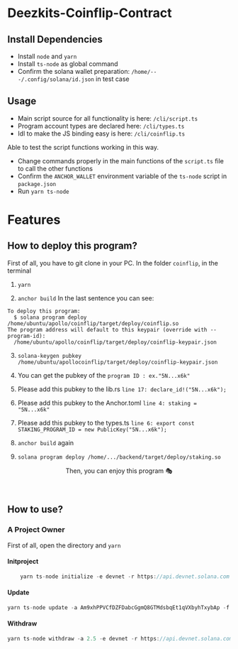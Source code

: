 # Deezkits-Coinflip-Contract

## Install Dependencies
- Install `node` and `yarn`
- Install `ts-node` as global command
- Confirm the solana wallet preparation: `/home/---/.config/solana/id.json` in test case

## Usage
- Main script source for all functionality is here: `/cli/script.ts`
- Program account types are declared here: `/cli/types.ts`
- Idl to make the JS binding easy is here: `/cli/coinflip.ts`

Able to test the script functions working in this way.
- Change commands properly in the main functions of the `script.ts` file to call the other functions
- Confirm the `ANCHOR_WALLET` environment variable of the `ts-node` script in `package.json`
- Run `yarn ts-node`

# Features

##  How to deploy this program?
First of all, you have to git clone in your PC.
In the folder `coinflip`, in the terminal 
1. `yarn`

2. `anchor build`
   In the last sentence you can see:  
```
To deploy this program:
  $ solana program deploy /home/ubuntu/apollo/coinflip/target/deploy/coinflip.so
The program address will default to this keypair (override with --program-id):
  /home/ubuntu/apollo/coinflip/target/deploy/coinflip-keypair.json
```  
3. `solana-keygen pubkey /home/ubuntu/apollocoinflip/target/deploy/coinflip-keypair.json`
4. You can get the pubkey of the `program ID : ex."5N...x6k"`
5. Please add this pubkey to the lib.rs
  `line 17: declare_id!("5N...x6k");`
6. Please add this pubkey to the Anchor.toml
  `line 4: staking = "5N...x6k"`
7. Please add this pubkey to the types.ts
  `line 6: export const STAKING_PROGRAM_ID = new PublicKey("5N...x6k");`
  
8. `anchor build` again
9. `solana program deploy /home/.../backend/target/deploy/staking.so`

<p align = "center">
Then, you can enjoy this program 🎭
</p>
</br>

## How to use?

### A Project Owner
First of all, open the directory and `yarn`

#### Initproject

```js
    yarn ts-node initialize -e devnet -r https://api.devnet.solana.com -k /home/ubuntu/fury/deploy-keypair.json
```

#### Update
```js
yarn ts-node update -a Am9xhPPVCfDZFDabcGgmQ8GTMdsbqEt1qVXbyhTxybAp -f 2.5 -e devnet -r https://api.devnet.solana.com -k /home/ubuntu/fury/deploy-keypair.json
```

#### Withdraw
```js
yarn ts-node withdraw -a 2.5 -e devnet -r https://api.devnet.solana.com -k /home/ubuntu/fury/deploy-keypair.json
```